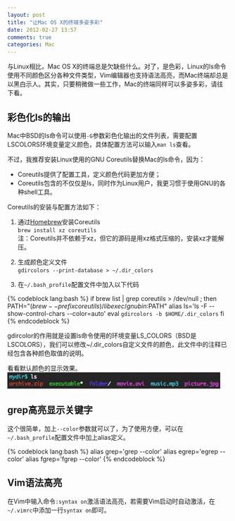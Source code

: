 ```yaml
---
layout: post
title: "让Mac OS X的终端多姿多彩"
date: 2012-02-27 13:57
comments: true
categories: Mac
---
```


与Linux相比，Mac OS X的终端总是欠缺些什么。对了，是色彩，Linux的ls命令使用不同颜色区分各种文件类型，Vim编辑器也支持语法高亮，而Mac终端却总是以黑白示人。其实，只要稍微做一些工作，Mac的终端同样可以多姿多彩，请往下看。

<!--more-->

## 彩色化ls的输出

Mac中BSD的ls命令可以使用`-G`参数彩色化输出的文件列表，需要配置LSCOLORS环境变量定义颜色，具体配置方法可以输入`man ls`查看。

不过，我推荐安装Linux使用的GNU Coreutils替换Mac的ls命令，因为：

* Coreutils提供了配置工具，定义颜色代码更加方便；  
* Coreutils包含的不仅仅是ls，同时作为Linux用户，我更习惯于使用GNU的各种shell工具。

Coreutils的安装与配置方法如下：

1. 通过[Homebrew](/blog/2012/02/25/homebrew-installation-and-usage/)安装Coreutils  
`brew install xz coreutils`  
注：Coreutils并不依赖于xz，但它的源码是用xz格式压缩的，安装xz才能解压。

2. 生成颜色定义文件  
`gdircolors --print-database > ~/.dir_colors`

3. 在`~/.bash_profile`配置文件中加入以下代码

{% codeblock lang:bash %}
if brew list | grep coreutils > /dev/null ; then
	PATH="$(brew --prefix coreutils)/libexec/gnubin:$PATH"
	alias ls='ls -F --show-control-chars --color=auto'
	eval `gdircolors -b $HOME/.dir_colors`
fi
{% endcodeblock %}

gdircolor的作用就是设置ls命令使用的环境变量LS_COLORS（BSD是LSCOLORS），我们可以修改~/.dir_colors自定义文件的颜色，此文件中的注释已经包含各种颜色取值的说明。

看看默认颜色的显示效果。  
![ls screenshot](/blog/images/2012-02-27-colorful-terminal-in-mac_ls.png)

## grep高亮显示关键字

这个很简单，加上`--color`参数就可以了，为了使用方便，可以在`~/.bash_profile`配置文件中加上alias定义。

{% codeblock lang:bash %}
alias grep='grep --color'
alias egrep='egrep --color'
alias fgrep='fgrep --color'
{% endcodeblock %}

## Vim语法高亮

在Vim中输入命令`:syntax on`激活语法高亮，若需要Vim启动时自动激活，在`~/.vimrc`中添加一行`syntax on`即可。


